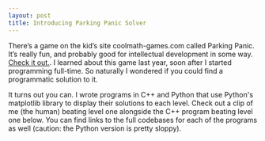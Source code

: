 ```yaml
---
layout: post
title: Introducing Parking Panic Solver
---
```

There’s a game on the kid’s site coolmath-games.com called Parking Panic.  It’s really fun, and probably good for intellectual development in some way.  [Check it out.](http://www.coolmath-games.com/0-parking-panic). I learned about this game last year, soon after I started programming full-time. So naturally I wondered if you could find a programmatic solution to it.

It turns out you can.  I wrote programs in C++ and Python that use Python's matplotlib library to display their solutions to each level.  Check out a clip of me (the human) beating level one alongside the C++ program beating level one below.  You can find links to the full codebases for each of the programs as well (caution: the Python version is pretty sloppy).
